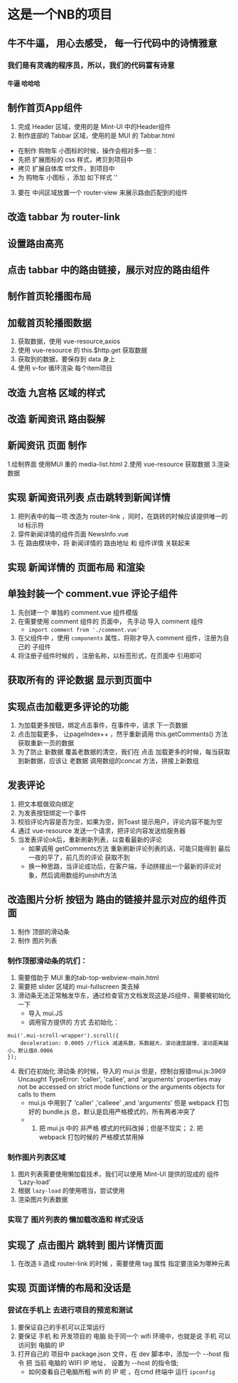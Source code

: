 # 这是一个NB的项目

## 牛不牛逼， 用心去感受， 每一行代码中的诗情雅意

### 我们是有灵魂的程序员，所以，我们的代码富有诗意

#### 牛逼 哈哈哈

## 制作首页App组件
1. 完成 Header 区域，使用的是 Mint-UI 中的Header组件
2. 制作底部的 Tabbar 区域，使用的是 MUI 的 Tabbar.html
 + 在制作 购物车 小图标的时候，操作会相对多一些：
 + 先把 扩展图标的 css 样式，拷贝到项目中
 + 拷贝 扩展自体库 ttf文件，到项目中
 + 为 购物车 小图标 ，添加 如下样式 ''
3. 要在 中间区域放置一个 router-view 来展示路由匹配到的组件

## 改造 tabbar 为 router-link

## 设置路由高亮

## 点击 tabbar 中的路由链接，展示对应的路由组件

## 制作首页轮播图布局

## 加载首页轮播图数据

1. 获取数据，使用 vue-resource,axios
2. 使用 vue-resource 的 this.$http.get 获取数据
3. 获取到的数据，要保存到 data 身上
4. 使用 v-for 循环渲染 每个item项目


## 改造 九宫格 区域的样式 

## 改造 新闻资讯 路由裂解

## 新闻资讯 页面 制作
1.绘制界面 使用MUI 重的 media-list.html
2.使用 vue-resource 获取数据
3.渲染数据

## 实现 新闻资讯列表 点击跳转到新闻详情
1. 把列表中的每一项 改造为 router-link ，同时，在跳转的时候应该提供唯一的Id 标示符
2. 穿件新闻详情的组件页面 NewsInfo.vue
3. 在 路由模块中，将 新闻详情的 路由地址 和 组件详情 关联起来

## 实现 新闻详情的 页面布局 和渲染

## 单独封装一个 comment.vue 评论子组件
1. 先创建一个 单独的 comment.vue 组件模版
2. 在需要使用 comment 组件的 页面中， 先手动 导入 comment 组件
    + `import comment from './comment.vue'`
3. 在父组件中 ，使用 `components` 属性，将刚才导入 comment 组件，注册为自己的 子组件
4. 将注册子组件时候的 ，注册名称，以标签形式，在页面中 引用即可

## 获取所有的 评论数据 显示到页面中

## 实现点击加载更多评论的功能
1. 为加载更多按钮，绑定点击事件，在事件中，请求 下一页数据
2. 点击加载更多， 让pageIndex++ ，然乎重新调用 this.getComments() 方法 获取重新一页的数据
3. 为了防止 新数据 覆盖老数据的清空，我们在 点击 加载更多的时候，每当获取到新数据，应该让 老数据 
   调用数组的concat 方法，拼接上新数组

## 发表评论
1. 把文本框做双向绑定
2. 为发表按钮绑定一个事件
3. 校验评论内容是否为空，如果为空，则Toast 提示用户，评论内容不能为空
4. 通过 vue-resource 发送一个请求，把评论内容发送给服务器
5. 当发表评论ok后，重新刷新列表，以查看最新的评论
    + 如果调用 getComments方法 重新刷新评论列表的话，可能只能得到 最后一夜的平了，前几页的评论 获取不到
    + 换一种思路，当评论成功后，在客户端，手动拼接出一个最新的评论对象，然后调用数组的unshift方法
  
## 改造图片分析 按钮为 路由的链接并显示对应的组件页面
1. 制作 顶部的滑动条
2. 制作 图片列表
### 制作顶部滑动条的坑们：
1. 需要借助于 MUI 重的tab-top-webview-main.html
2. 需要把 slider 区域的 mui-fullscreen 类去掉
3. 滑动条无法正常触发华东，通过检查官方文档发现这是JS组件，需要被初始化一下
    + 导入 mui.JS
    + 调用官方提供的 方式 去初始化：

```
mui('.mui-scroll-wrapper').scroll({
	deceleration: 0.0005 //flick 减速系数，系数越大，滚动速度越慢，滚动距离越小，默认值0.0006
});

```
4. 我们在初始化 滑动条 的时候，导入的 mui.js 但是，控制台报错mui.js:3969 Uncaught TypeError: 'caller', 'callee', and 'arguments' properties may not be accessed on strict mode functions or the arguments objects for calls to them
    + mui.js  中用到了 ‘caller’ ,'calleee' ,and 'arguments' 但是 webpack 打包好的 bundle.js 总，默认是启用严格模式的，所有两者冲突了
    + 1. 把 mui.js 中的 非严格 模式的代码改掉；但是不现实； 2. 把 webpack 打包时候的 严格模式禁用掉


### 制作图片列表区域
1. 图片列表需要使用懒加载技术，我们可以使用 Mint-UI 提供的现成的 组件 ‘Lazy-load' 
2. 根据 `lazy-load` 的使用嗯当，尝试使用
3. 渲染图片列表数据

### 实现了 图片列表的 懒加载改造和 样式没话

## 实现了 点击图片 跳转到 图片详情页面
1. 在改造 li 造成 router-link 的时候 ，需要使用 tag 属性 指定要渲染为哪种元素

## 实现 页面详情的布局和没话是


### 尝试在手机上 去进行项目的预览和测试
1. 要保证自己的手机可以正常运行
2. 要保证 手机 和 开发项目的 电脑 处于同一个 wifi 环境中，也就是说 手机 可以访问到 电脑的 IP
3. 打开自己的 项目中 package.json 文件，在 dev 脚本中，添加一个 --host 指令 把 当前 电脑的 
   WIFI IP 地址， 设置为 --host 的指令值;
   + 如何查看自己电脑所粗 wifi 的 IP 呢 ，在cmd 终端中 运行    `ipconfig`